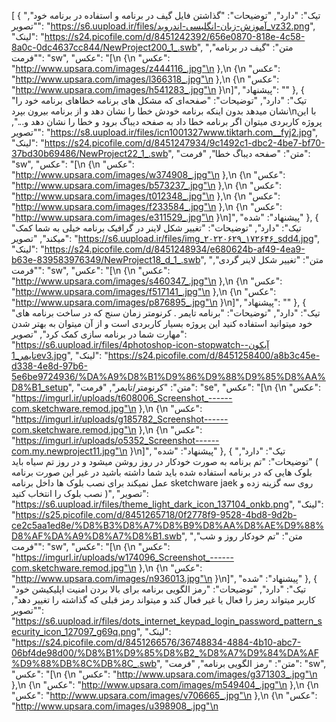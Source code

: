 [ { "تیک": "دارد", "توضیحات": "گذاشتن فایل گیف در برنامه و استفاده در برنامه خود", "تصویر": "https://s6.uupload.ir/files/آموزش-زبان-انگلیسی-اندروید_vz32.png", "لینک": "https://s24.picofile.com/d/8451242392/656e0870-818e-4c58-8a0c-0dc4637cc844/NewProject200_1_.swb", "متن": "گیف در برنامه", "فرمت": "sw", "عکس": "[\n {\n "عکس": "http://www.upsara.com/images/z444116_.jpg"\n },\n {\n "عکس": "http://www.upsara.com/images/l366318_.jpg"\n },\n {\n "عکس": "http://www.upsara.com/images/h541283_.jpg"\n }\n]", "پیشنهاد": "" }, { "تیک": "دارد", "توضیحات": "صفحه‌ای که مشکل های برنامه خطاهای برنامه خود را نشان میدهد بدون اینکه برنامه خودش خطا را نشان دهد و از برنامه بیرون بپرد\nبا این پروژه کاربردی میتوان اگر برنامه خطا داد به صفحه دیباگ برود و خطا را نشان دهد و...", "تصویر": "https://s8.uupload.ir/files/icn1001327www.tiktarh.com__fyj2.jpg", "لینک": "https://s24.picofile.com/d/8451247934/9c1492c1-dbc2-4be7-bf70-37bd30b69486/NewProject22_1_.swb", "متن": "صفحه دیباگ خطا", "فرمت": "sw", "عکس": "[\n {\n "عکس": "http://www.upsara.com/images/w374908_.jpg"\n },\n {\n "عکس": "http://www.upsara.com/images/b573237_.jpg"\n },\n {\n "عکس": "http://www.upsara.com/images/t012348_.jpg"\n },\n {\n "عکس": "http://www.upsara.com/images/f233584_.jpg"\n },\n {\n "عکس": "http://www.upsara.com/images/e311529_.jpg"\n }\n]", "پیشنهاد": "شده" }, { "تیک": "دارد", "توضیحات": "تغییر شکل لاینر در گرافیک برنامه خیلی به شما کمک میکند", "تصویر": "https://s6.uupload.ir/files/img_۲۰۲۲۰۶۲۹_۱۷۲۶۴۶_sdd4.jpg", "لینک": "https://s24.picofile.com/d/8451248934/e680624b-af49-4ea9-b63e-839583976349/NewProject18_d_1_.swb", "متن": "تغییر شکل لاینر گردی", "فرمت": "sw", "عکس": "[\n {\n "عکس": "http://www.upsara.com/images/s460347_.jpg"\n },\n {\n "عکس": "http://www.upsara.com/images/f517141_.jpg"\n },\n {\n "عکس": "http://www.upsara.com/images/p876895_.jpg"\n }\n]", "پیشنهاد": "" }, { "تیک": "دارد", "توضیحات": "برنامه تایمر . کرنومتر زمان سنج که در ساخت برنامه های خود میتوانید استفاده کنید این پروژه بسیار کاربردی است و از آن میتوان به بهتر شدن مهارت شما در برنامه سازی کمک کرد", "تصویر": "https://s6.uupload.ir/files/4photoshop-icon-stopwatch-آیکون-تایمر_1ev3.jpg", "لینک": "https://s24.picofile.com/d/8451258400/a8b3c45e-d338-4e8d-97b6-5e6be9724936/%DA%A9%D8%B1%D9%86%D9%88%D9%85%D8%AA%D8%B1_setup", "متن": "کرنومتر/تایمر", "فرمت": "se", "عکس": "[\n {\n "عکس": "https://imgurl.ir/uploads/t608006_Screenshot_------com.sketchware.remod.jpg"\n },\n {\n "عکس": "https://imgurl.ir/uploads/g185782_Screenshot------com.sketchware.remod.jpg"\n },\n {\n "عکس": "https://imgurl.ir/uploads/o5352_Screenshot------com.my.newproject11.jpg"\n }\n]", "پیشنهاد": "شده" }, { "تیک": "دارد", "توضیحات": "تم برنامه به صورت خودکار در روز روشن میشود و در روز تم سیاه باید ( بلوک هایی که در برنامه استفاده شده باید شما داشته باشید در غیر این صورت برنامه عمل نمیکند برای نصب بلوک ها داخل برنامه sketchware jaek روی سه گزینه زده و نصب بلوک را انتخاب کنید )", "تصویر": "https://s6.uupload.ir/files/theme_light_dark_icon_137104_onkb.png", "لینک": "https://s25.picofile.com/d/8451265718/0f2778f9-9528-4bd8-9d2b-ce2c5aa1ed8e/%D8%B3%D8%A7%D8%B9%D8%AA%D8%AE%D9%88%D8%AF%DA%A9%D8%A7%D8%B1.swb", "متن": "تم خودکار روز و شب", "فرمت": "sw", "عکس": "[\n {\n "عکس": "https://imgurl.ir/uploads/w174096_Screenshot_------com.sketchware.remod.jpg"\n },\n {\n "عکس": "http://www.upsara.com/images/n936013.jpg"\n }\n]", "پیشنهاد": "شده" }, { "تیک": "دارد", "توضیحات": "رمز الگویی برنامه برای بالا بردن امنیت اپلیکیشن خود کاربر میتواند رمز را فعال یا غیر فعال کند و میتواند رمز قبلی که گذاشته را تغییر دهد", "تصویر": "https://s6.uupload.ir/files/dots_internet_keypad_login_password_pattern_security_icon_127097_g69q.png", "لینک": "https://s24.picofile.com/d/8451266576/36748834-4884-4b10-abc7-06bf4de98d00/%D8%B1%D9%85%D8%B2_%D8%A7%D9%84%DA%AF%D9%88%DB%8C%DB%8C_.swb", "متن": "رمز الگویی برنامه", "فرمت": "sw", "عکس": "[\n {\n "عکس": "http://www.upsara.com/images/g371303_.jpg"\n },\n {\n "عکس": "http://www.upsara.com/images/m549404_.jpg"\n },\n {\n "عکس": "http://www.upsara.com/images/v706665_.jpg"\n },\n {\n "عکس": "http://www.upsara.com/images/u398908_.jpg"\n